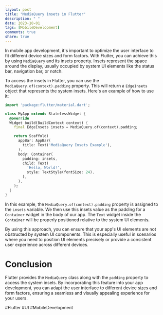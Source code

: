 ```yaml
---
layout: post
title: "MediaQuery insets in Flutter"
description: " "
date: 2023-10-01
tags: [MobileDevelopment]
comments: true
share: true
---
```


In mobile app development, it's important to optimize the user interface to fit different device sizes and form factors. With Flutter, you can achieve this by using `MediaQuery` and its insets property. Insets represent the space around the display, usually occupied by system UI elements like the status bar, navigation bar, or notch. 

To access the insets in Flutter, you can use the `MediaQuery.of(context).padding` property. This will return a `EdgeInsets` object that represents the system insets. Here's an example of how to use it:

```dart
import 'package:flutter/material.dart';

class MyApp extends StatelessWidget {
  @override
  Widget build(BuildContext context) {
    final EdgeInsets insets = MediaQuery.of(context).padding;

    return Scaffold(
      appBar: AppBar(
        title: Text('MediaQuery Insets Example'),
      ),
      body: Container(
        padding: insets,
        child: Text(
          'Hello, World!',
          style: TextStyle(fontSize: 24),
        ),
      ),
    );
  }
}
```

In this example, the `MediaQuery.of(context).padding` property is assigned to the `insets` variable. We then use this insets value as the padding for a `Container` widget in the body of our app. The `Text` widget inside the `Container` will be properly positioned relative to the system UI elements.

By using this approach, you can ensure that your app's UI elements are not obstructed by system UI components. This is especially useful in scenarios where you need to position UI elements precisely or provide a consistent user experience across different devices.

# Conclusion

Flutter provides the `MediaQuery` class along with the `padding` property to access the system insets. By incorporating this feature into your app development, you can adapt the user interface to different device sizes and form factors, ensuring a seamless and visually appealing experience for your users.

#Flutter #UI #MobileDevelopment